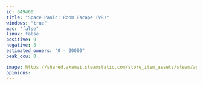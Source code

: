 ```yaml
---
id: 649460
title: "Space Panic: Room Escape (VR)"
windows: "true"
mac: "false"
linux: false
positive: 9
negative: 8
estimated_owners: "0 - 20000"
peak_ccu: 0

image: https://shared.akamai.steamstatic.com/store_item_assets/steam/apps/649460/header.jpg?t=1505498896
opinions:
---
```

